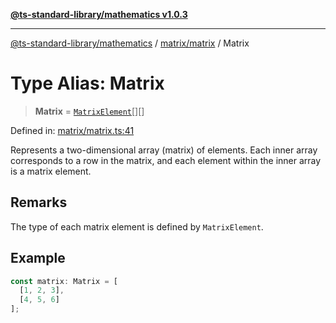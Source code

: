 [**@ts-standard-library/mathematics v1.0.3**](../../../README.md)

***

[@ts-standard-library/mathematics](../../../README.md) / [matrix/matrix](../README.md) / Matrix

# Type Alias: Matrix

> **Matrix** = [`MatrixElement`](MatrixElement.md)[][]

Defined in: [matrix/matrix.ts:41](https://github.com/gabaudette/ts-stdlib/blob/be448e6a9d9c20c6c2f27f6550ce4e65fc8c9b89/packages/mathematics/src/matrix/matrix.ts#L41)

Represents a two-dimensional array (matrix) of elements.
Each inner array corresponds to a row in the matrix, and each element within the inner array is a matrix element.

## Remarks

The type of each matrix element is defined by `MatrixElement`.

## Example

```typescript
const matrix: Matrix = [
  [1, 2, 3],
  [4, 5, 6]
];
```
